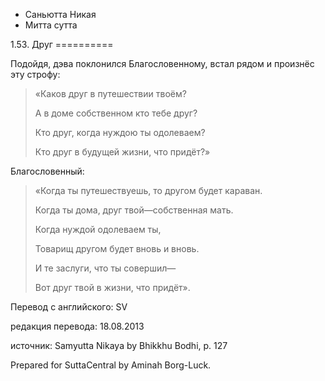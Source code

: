 









* Саньютта Никая
* Митта сутта


1\.53\. Друг
\=\=\=\=\=\=\=\=\=\=



Подойдя, дэва поклонился Благословенному, встал рядом и произнёс эту строфу:



> «Каков друг в путешествии твоём?  
> 
> А в доме собственном кто тебе друг?  
> 
> Кто друг, когда нуждою ты одолеваем?  
> 
> Кто друг в будущей жизни, что придёт?»


Благословенный:



> «Когда ты путешествуешь, то другом будет караван\.  
> 
> Когда ты дома, друг твой—собственная мать\.  
> 
> Когда нуждой одолеваем ты,  
> 
> Товарищ другом будет вновь и вновь\.  
> 
> И те заслуги, что ты совершил—  
> 
> Вот друг твой в жизни, что придёт»\.



Перевод с английского: SV


редакция перевода: 18\.08\.2013


источник: Samyutta Nikaya by Bhikkhu Bodhi, p\. 127


Prepared for SuttaCentral by Aminah Borg\-Luck\.






